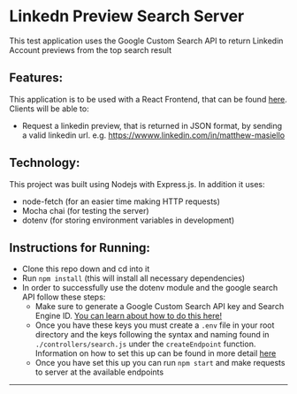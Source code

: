 # Linkedn Preview Search Server

This test application uses the Google Custom Search API to return Linkedin Account previews from the top search result

## Features:

This application is to be used with a React Frontend, that can be found [here](https://github.com/sotek222/linkedin_preview_search_frontend). Clients will be able to:

- Request a linkedin preview, that is returned in JSON format, by sending a valid linkedin url. e.g. https://wwww.linkedin.com/in/matthew-masiello

## Technology:

This project was built using Nodejs with Express.js. In addition it uses:

- node-fetch (for an easier time making HTTP requests)
- Mocha chai (for testing the server)
- dotenv (for storing environment variables in development)

## Instructions for Running:

- Clone this repo down and cd into it
- Run `npm install` (this will install all necessary dependencies)
- In order to successfully use the dotenv module and the google search API follow these steps:
  - Make sure to generate a Google Custom Search API key and Search Engine ID. [You can learn about how to do this here!](https://developers.google.com/custom-search/v1/overview)
  - Once you have these keys you must create a `.env` file in your root directory and the keys following the syntax and naming found in `./controllers/search.js` under the `createEndpoint` function. Information on how to set this up can be found in more detail [here](https://www.npmjs.com/package/dotenv)
  - Once you have set this up you can run `npm start` and make requests to server at the available endpoints

---
